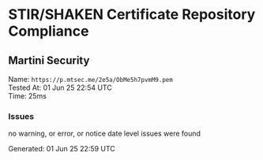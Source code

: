 # STIR/SHAKEN Certificate Repository Compliance

## Martini Security

Name: `https://p.mtsec.me/2e5a/ObMe5h7pvmM9.pem`\
Tested At: 01 Jun 25 22:54 UTC\
Time: 25ms

### Issues

no warning, or error, or notice date level issues were found

Generated: 01 Jun 25 22:59 UTC